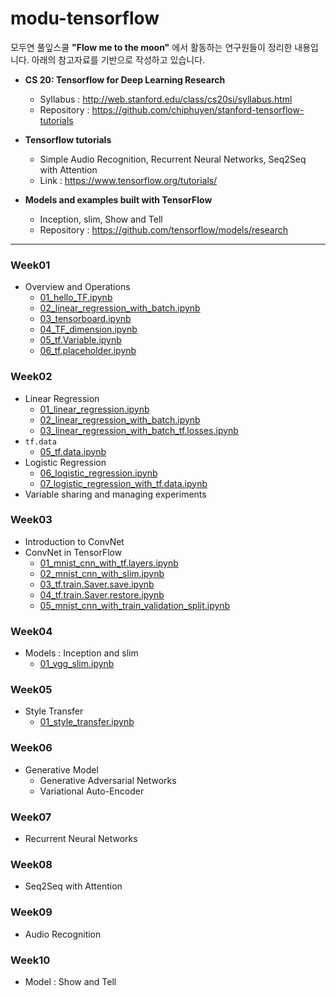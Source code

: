 # modu-tensorflow
모두연 풀잎스쿨 **"Flow me to the moon"** 에서 활동하는 연구원들이 정리한 내용입니다.
아래의 참고자료를 기반으로 작성하고 있습니다.

- **CS 20: Tensorflow for Deep Learning Research**
  - Syllabus : http://web.stanford.edu/class/cs20si/syllabus.html
  - Repository : https://github.com/chiphuyen/stanford-tensorflow-tutorials


- **Tensorflow tutorials**
  - Simple Audio Recognition, Recurrent Neural Networks, Seq2Seq with Attention
  - Link : https://www.tensorflow.org/tutorials/


- **Models and examples built with TensorFlow**
  -  Inception, slim, Show and Tell
  -  Repository : https://github.com/tensorflow/models/research

---
### Week01
- Overview and Operations
  - [01_hello_TF.ipynb](https://nbviewer.jupyter.org/github/modulabs/modu-tensorflow/blob/master/week01/01_hello_TF.ipynb)
  - [02_linear_regression_with_batch.ipynb](https://nbviewer.jupyter.org/github/modulabs/modu-tensorflow/blob/master/week01/02_linear_regression_with_batch.ipynb)
  - [03_tensorboard.ipynb](https://nbviewer.jupyter.org/github/modulabs/modu-tensorflow/blob/master/week01/03_tensorboard.ipynb)
  - [04_TF_dimension.ipynb](https://nbviewer.jupyter.org/github/modulabs/modu-tensorflow/blob/master/week01/04_TF_dimension.ipynb)
  - [05_tf.Variable.ipynb](https://nbviewer.jupyter.org/github/modulabs/modu-tensorflow/blob/master/week01/05_tf.Variable.ipynb)
  - [06_tf.placeholder.ipynb](https://nbviewer.jupyter.org/github/modulabs/modu-tensorflow/blob/master/week01/06_tf.placeholder.ipynb)

### Week02
- Linear Regression
  - [01_linear_regression.ipynb](https://nbviewer.jupyter.org/github/modulabs/modu-tensorflow/blob/master/week02/01_linear_regression.ipynb)
  - [02_linear_regression_with_batch.ipynb](https://nbviewer.jupyter.org/github/modulabs/modu-tensorflow/blob/master/week02/02_linear_regression_with_batch.ipynb)
  - [03_linear_regression_with_batch_tf.losses.ipynb](https://nbviewer.jupyter.org/github/modulabs/modu-tensorflow/blob/master/week02/03_linear_regression_with_batch_tf.losses.ipynb)
- `tf.data`
  - [05_tf.data.ipynb](https://nbviewer.jupyter.org/github/modulabs/modu-tensorflow/blob/master/week02/05_tf.data.ipynb)
- Logistic Regression
  - [06_logistic_regression.ipynb](https://nbviewer.jupyter.org/github/modulabs/modu-tensorflow/blob/master/week02/06_logistic_regression.ipynb)
  - [07_logistic_regression_with_tf.data.ipynb](https://nbviewer.jupyter.org/github/modulabs/modu-tensorflow/blob/master/week02/07_logistic_regression_with_tf.data.ipynb)
- Variable sharing and managing experiments

### Week03
- Introduction to ConvNet
- ConvNet in TensorFlow
  - [01_mnist_cnn_with_tf.layers.ipynb](https://nbviewer.jupyter.org/github/modulabs/modu-tensorflow/blob/master/week03/01_mnist_cnn_with_tf.layers.ipynb)
  - [02_mnist_cnn_with_slim.ipynb](https://nbviewer.jupyter.org/github/modulabs/modu-tensorflow/blob/master/week03/02_mnist_cnn_with_slim.ipynb)
  - [03_tf.train.Saver.save.ipynb](https://nbviewer.jupyter.org/github/modulabs/modu-tensorflow/blob/master/week03/03_tf.train.Saver.save.ipynb)
  - [04_tf.train.Saver.restore.ipynb](https://nbviewer.jupyter.org/github/modulabs/modu-tensorflow/blob/master/week03/04_tf.train.Saver.restore.ipynb)
  - [05_mnist_cnn_with_train_validation_split.ipynb](https://nbviewer.jupyter.org/github/modulabs/modu-tensorflow/blob/master/week03/05_mnist_cnn_with_train_validation_split.ipynb)

### Week04
- Models : Inception and slim
  - [01_vgg_slim.ipynb](https://nbviewer.jupyter.org/github/modulabs/modu-tensorflow/blob/master/week04/01_vgg_slim.ipynb)

### Week05
- Style Transfer
  - [01_style_transfer.ipynb](https://nbviewer.jupyter.org/github/modulabs/modu-tensorflow/blob/master/week05/01_style_transfer.ipynb)

### Week06
- Generative Model
  - Generative Adversarial Networks
  - Variational Auto-Encoder

### Week07
- Recurrent Neural Networks

### Week08
- Seq2Seq with Attention

### Week09
- Audio Recognition

### Week10
- Model : Show and Tell
